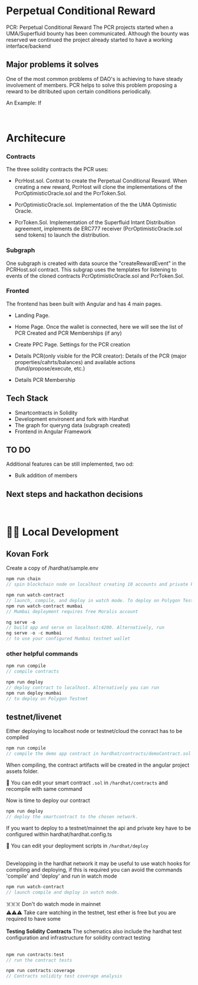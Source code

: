 # Perpetual Conditional Reward

PCR: Perpetual Conditional Reward
The PCR projects started when a UMA/Superfluid bounty has been communicated. Although the bounty was reserved we continued the project already started to have a working interface/backend

## Major problems it solves

One of the most common problems of DAO's is achieving to have steady involvement of members.
PCR helps to solve this problem proposing a reward to be ditributed upon certain conditions periodically.

An Example:
If

 
 &nbsp;
# Architecure
### Contracts
The three solidity contracts the PCR uses:
- PcrHost.sol. Contrat to create the Perpetual Conditional Reward. When creating a new reward, PcrHost will clone the implementations of the PcrOptimisticOracle.sol and the PcrToken.Sol.

- PcrOptimisticOracle.sol. Implementation of the the UMA Optimistic Oracle.

- PcrToken.Sol. Implementation of the Superfluid Intant Distribuition agreement, implements de ERC777 receiver (PcrOptimisticOracle.sol send tokens) to launch the distribution.

### Subgraph
One subgraph is created with data source the "createRewardEvent" in the PCRHost.sol contract.
This subgrap uses the templates for listening to events of the cloned contracts PcrOptimisticOracle.sol and PcrToken.Sol.


### Fronted
The frontend has been built with Angular and has 4 main pages.

- Landing Page.

- Home Page. Once the wallet is connected, here we will see the list of PCR Created and PCR Memberships (if any)

- Create PPC Page. Settings for the PCR creation

- Details PCR(only visible for the PCR creator): Details of the PCR (major properties/cahrts/balances) and available actions (fund/propose/execute, etc.) 

- Details PCR Membership

## Tech Stack
- Smartcontracts in Solidity
- Development environent and fork with Hardhat
- The graph for queryng data (subgraph created)
- Frontend in Angular Framework


## TO DO
Additional features can be still implemented, two od:
- Bulk addition of members

## Next steps and hackathon decisions
 &nbsp;


# 🏄‍♂️ Local Development

## Kovan Fork

Create a copy of /hardhat/sample.env

```javascript
npm run chain
// spin blockchain node on localhost creating 10 accounts and private keys
```

```javascript
npm run watch-contract
// launch, compile, and deploy in watch mode. To deploy on Polygon Testnet, run
npm run watch-contract mumbai
// Mumbai deployment requires free Moralis account
```

```javascript
ng serve -o
// build app and serve on localhost:4200. Alternatively, run
ng serve -o -c mumbai
// to use your configured Mumbai testnet wallet
```

### other helpful commands

```javascript
npm run compile
// compile contracts
```

```javascript
npm run deploy
// deploy contract to localhost. Alternatively you can run
npm run deploy:mumbai
// to deploy on Polygon Testnet
```

## testnet/livenet

Either deploying to localhost node or testnet/cloud the conract has to be compiled

```javascript
npm run compile
// compile the demo app contract in hardhat/contracts/demoContract.sol
```

When compiling, the contract artifacts will be created in the angular project assets folder.

🔏 You can edit your smart contract `.sol` in `/hardhat/contracts` and recompile with same command

Now is time to deploy our contract

```javascript
npm run deploy
// deploy the smartcontract to the chosen network.
```

If you want to deploy to a testnet/mainnet the api and private key have to be configured within hardhat/hardhat.config.ts

💼 You can edit your deployment scripts in `/hardhat/deploy`  
 &nbsp;

Developping in the hardhat network it may be useful to use watch hooks for compiling and deploying, if this is required you can avoid the commands 'compile' and 'deploy' and run in watch mode

```javascript
npm run watch-contract
// launch compile and deploy in watch mode.
```

☠️☠️☠️ Don't do watch mode in mainnet  
⚠️⚠️⚠️ Take care watching in the testnet, test ether is free but you are required to have some  
 &nbsp;  
 **Testing Solidity Contracts**
The schematics also include the hardhat test configuration and infrastructure for solidity contract testing  
 &nbsp;

```javascript
npm run contracts:test
// run the contract tests
```

```javascript
npm run contracts:coverage
// Contracts solidity test coverage analysis
```

&nbsp;
